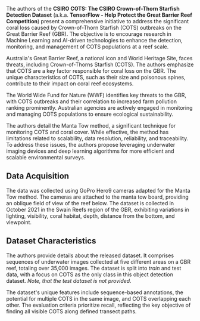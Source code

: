 The authors of the **CSIRO COTS: The CSIRO Crown-of-Thorn Starfish Detection Dataset** (a.k.a. **TensorFlow - Help Protect the Great Barrier Reef Competition**) present a comprehensive initiative to address the significant coral loss caused by Crown-of-Thorn Starfish (COTS) outbreaks on the Great Barrier Reef (GBR). The objective is to encourage research in Machine Learning and AI-driven technologies to enhance the detection, monitoring, and management of COTS populations at a reef scale.

Australia's Great Barrier Reef, a national icon and World Heritage Site, faces threats, including Crown-of-Thorns Starfish (COTS). The authors emphasize that COTS are a key factor responsible for coral loss on the GBR. The unique characteristics of COTS, such as their size and poisonous spines, contribute to their impact on coral reef ecosystems.

The World Wide Fund for Nature (WWF) identifies key threats to the GBR, with COTS outbreaks and their correlation to increased farm pollution ranking prominently. Australian agencies are actively engaged in monitoring and managing COTS populations to ensure ecological sustainability.

The authors detail the Manta Tow method, a significant technique for monitoring COTS and coral cover. While effective, the method has limitations related to scalability, data resolution, reliability, and traceability. To address these issues, the authors propose leveraging underwater imaging devices and deep learning algorithms for more efficient and scalable environmental surveys.

## **Data Acquisition**

The data was collected using GoPro Hero9 cameras adapted for the Manta Tow method. The cameras are attached to the manta tow board, providing an oblique field of view of the reef below. The dataset is collected in October 2021 in the Swain Reefs region of the GBR, exhibiting variations in lighting, visibility, coral habitat, depth, distance from the bottom, and viewpoint.

## **Dataset Characteristics**

The authors provide details about the released dataset. It comprises sequences of underwater images collected at five different areas on a GBR reef, totaling over 35,000 images. The dataset is split into *train* and test data, with a focus on COTS as the only class in this object detection dataset. <i>Note, that the test dataset is not provided.</i>

The dataset's unique features include sequence-based annotations, the potential for multiple COTS in the same image, and COTS overlapping each other. The evaluation criteria prioritize recall, reflecting the key objective of finding all visible COTS along defined transect paths.
